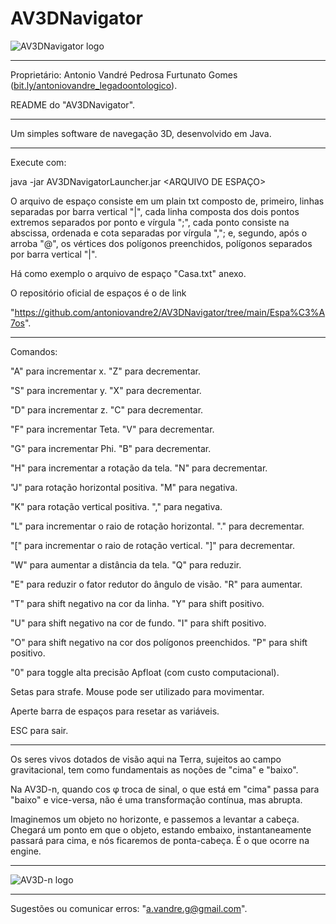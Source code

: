 # AV3DNavigator
![AV3DNavigator logo](https://antoniovandre2.github.io/AV3DNavigator/AV3DNavigator%20-%20Logo%20-%20200p.png)
____________________

Proprietário: Antonio Vandré Pedrosa Furtunato Gomes ([bit.ly/antoniovandre_legadoontologico](https://bit.ly/antoniovandre_legadoontologico)).

README do "AV3DNavigator".
____________________

Um simples software de navegação 3D, desenvolvido em Java.
_____

Execute com:

java -jar AV3DNavigatorLauncher.jar <ARQUIVO DE ESPAÇO>

O arquivo de espaço consiste em um plain txt composto de, primeiro, linhas separadas por barra vertical "|", cada linha composta dos dois pontos extremos separados por ponto e vírgula ";", cada ponto consiste na abscissa, ordenada e cota separadas por vírgula ","; e, segundo, após o arroba "@", os vértices dos polígonos preenchidos, polígonos separados por barra vertical "|".

Há como exemplo o arquivo de espaço "Casa.txt" anexo.

O repositório oficial de espaços é o de link

"https://github.com/antoniovandre2/AV3DNavigator/tree/main/Espa%C3%A7os".
____________________

Comandos:

"A" para incrementar x. "Z" para decrementar.

"S" para incrementar y. "X" para decrementar.

"D" para incrementar z. "C" para decrementar.

"F" para incrementar Teta. "V" para decrementar.

"G" para incrementar Phi. "B" para decrementar.

"H" para incrementar a rotação da tela. "N" para decrementar.

"J" para rotação horizontal positiva. "M" para negativa.

"K" para rotação vertical positiva. "," para negativa.

"L" para incrementar o raio de rotação horizontal. "." para decrementar.

"[" para incrementar o raio de rotação vertical. "]" para decrementar.

"W" para aumentar a distância da tela. "Q" para reduzir.

"E" para reduzir o fator redutor do ângulo de visão. "R" para aumentar.

"T" para shift negativo na cor da linha. "Y" para shift positivo.

"U" para shift negativo na cor de fundo. "I" para shift positivo.

"O" para shift negativo na cor dos polígonos preenchidos. "P" para shift positivo.

"0" para toggle alta precisão Apfloat (com custo computacional).

Setas para strafe. Mouse pode ser utilizado para movimentar.

Aperte barra de espaços para resetar as variáveis.

ESC para sair.
____________________

Os seres vivos dotados de visão aqui na Terra, sujeitos ao campo gravitacional, tem como fundamentais as noções de "cima" e "baixo".

Na AV3D-n, quando cos φ troca de sinal, o que está em "cima" passa para "baixo" e vice-versa, não é uma transformação contínua, mas abrupta.

Imaginemos um objeto no horizonte, e passemos a levantar a cabeça. Chegará um ponto em que o objeto, estando embaixo, instantaneamente passará para cima, e nós ficaremos de ponta-cabeça. É o que ocorre na engine.
____________________

![AV3D-n logo](https://antoniovandre2.github.io/AV3DNavigator/Powered%20by%20AV3D-n%20engine%20-%20200p.png)
____________________

Sugestões ou comunicar erros: "a.vandre.g@gmail.com".
